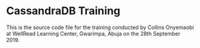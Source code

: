# CassandraDB Training

This is the source code file for the training conducted by Collins Onyemaobi at WellRead Learning Center, Gwarimpa, Abuja on the 28th September 2019.
